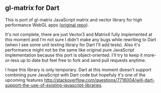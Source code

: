 ## gl-matrix for Dart

This is port of gl-matrix JavaScript matrix and vector library for high performance WebGL apps ([original repo](https://github.com/toji/gl-matrix)).

It's not complete, there are just Vector3 and Matrix4 fully implemented at this moment and I'm not sure I didn't make any bugs while rewriting to Dart (when I see some unit testing library for Dart I'll add tests).
Also it's performance might not be the same like original pure JavaScript implementation because this port is object-oriented. I'll try to keep it more-or-less up to date but feel free to fork and send pull requests anytime.

I hope this library is only temporary. Dart at this moment doesn't support combining pure JavaScript with Dart code but hopefuly it's one of the upcoming features http://stackoverflow.com/questions/7716004/will-dart-support-the-use-of-existing-javascript-libraries.